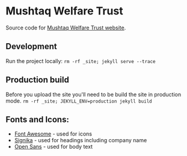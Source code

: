# Mushtaq Welfare Trust

Source code for [Mushtaq Welfare Trust website](http://mwt.org.uk/).

## Development
Run the project locally:
`rm -rf _site; jekyll serve --trace`

## Production build
Before you upload the site you'll need to be build the site in production mode.
`rm -rf _site; JEKYLL_ENV=production jekyll build`

## Fonts and Icons:
* [Font Awesome](https://fortawesome.github.io/Font-Awesome) - used for icons
* [Signika](https://www.google.com/fonts/specimen/Signika) - used for headings including company name
* [Open Sans](https://www.google.com/fonts/specimen/Open+Sans) - used for body text
